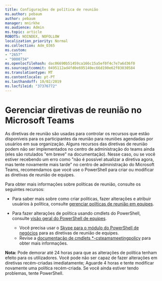 ```yaml
---
title: Configurações de política de reunião
ms.author: pebaum
author: pebaum
manager: mnirkhe
ms.audience: Admin
ms.topic: article
ROBOTS: NOINDEX, NOFOLLOW
localization_priority: Normal
ms.collection: Adm_O365
ms.custom:
- "2657"
- "9000734"
ms.openlocfilehash: dac06690b51459ca166c15a5ef0f4c7e7a6d36f0
ms.sourcegitcommit: 0495112ad4fd0e695140ec66d190e62f03030584
ms.translationtype: MT
ms.contentlocale: pt-PT
ms.lasthandoff: 10/02/2019
ms.locfileid: "37376772"
---
```

# <a name="manage-meeting-policies-in-microsoft-teams"></a>Gerenciar diretivas de reunião no Microsoft Teams

As diretivas de reunião são usadas para controlar os recursos que estão disponíveis para os participantes da reunião para reuniões agendadas por usuários em sua organização. Alguns recursos das diretivas de reunião podem não ser implementados no centro de administração do teams ainda (eles são rotulados "em breve" na documentação). Nesse caso, ou se você estiver recebendo um erro como "não é possível atualizar a diretiva agora, mas tente novamente mais tarde" no centro de administração do Microsoft Teams, recomendamos que você use o PowerShell para criar ou modificar as diretivas de reunião de equipes. 

Para obter mais informações sobre políticas de reunião, consulte os seguintes recursos:

- Para saber mais sobre como criar políticas, fazer alterações e atribuir usuários à política, consulte [gerenciar políticas de reunião em equipes](https://docs.microsoft.com/en-us/microsoftteams/meeting-policies-in-teams).

- Para fazer alterações de política usando cmdlets do PowerShell, consulte [visão geral do PowerShell de equipes](https://docs.microsoft.com/microsoftteams/teams-powershell-overview). 
    - Você precisa usar o [Skype para o módulo do PowerShell de negócios](https://www.microsoft.com/download/details.aspx?id=39366) para as diretivas de reunião de equipes. 
    - Revise a [documentação de cmdlets *-csteamsmeetingpolicy](https://docs.microsoft.com/search/?search=CsTeamsMeetingPolicy&view=skype-ps) para obter mais informações.

**Nota:** Pode demorar até 24 horas para que as alterações de política tenham efeito para os utilizadores. Você pode não ser capaz de fazer alterações em diretivas recém-criadas imediatamente; Aguarde 4 horas e tente modificar novamente uma política recém-criada. Se você ainda estiver tendo problemas, tente PowerShell.  